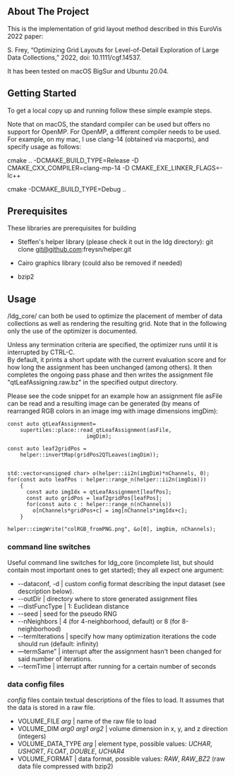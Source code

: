 <div id="top"></div>


<!-- ABOUT THE PROJECT -->
## About The Project

This is the implementation of grid layout method described in this EuroVis 2022 paper:

S. Frey, “Optimizing Grid Layouts for Level-of-Detail Exploration of Large Data Collections,” 2022, doi: 10.1111/cgf.14537.

It has been tested on macOS BigSur and Ubuntu 20.04. 

<!-- // -->
<!-- // Copyright (c) Steffen Frey (University of Groningen, Netherlands). All rights reserved. -->
<!-- // Licensed under the MIT license. See LICENSE file in the project root for details. -->
<!-- // -->

<!-- Below, a quick sketch of the main concept is provided. Please refer to the paper for details. -->

<!-- * TODO -->



<!-- ### Built With -->

<!-- * [Next.js](https://nextjs.org/) -->
<!-- * [React.js](https://reactjs.org/) -->
<!-- * [Vue.js](https://vuejs.org/) -->
<!-- * [Angular](https://angular.io/) -->
<!-- * [Svelte](https://svelte.dev/) -->
<!-- * [Laravel](https://laravel.com) -->
<!-- * [Bootstrap](https://getbootstrap.com) -->
<!-- * [JQuery](https://jquery.com) -->

<!-- <p align="right">(<a href="#top">back to top</a>)</p> -->



<!-- GETTING STARTED -->
## Getting Started

<!-- This is an example of how you may give instructions on setting up your project locally. -->
To get a local copy up and running follow these simple example steps.



Note that on macOS, the standard compiler can be used but offers no support for OpenMP.
For OpenMP, a different compiler needs to be used. For example, on my mac, I use clang-14 (obtained via macports), and specify usage as follows:

cmake .. -DCMAKE_BUILD_TYPE=Release -D CMAKE_CXX_COMPILER=clang-mp-14 -D CMAKE_EXE_LINKER_FLAGS=-lc++


cmake -DCMAKE_BUILD_TYPE=Debug ..

<!-- cmake -DCMAKE_BUILD_TYPE=Release .. -->

## Prerequisites

These libraries are prerequisites for building

* Steffen's helper library (please check it out in the ldg directory):
  git clone git@github.com:freysn/helper.git

* Cairo graphics library (could also be removed if needed)

* bzip2

<!-- ### Installation -->

<!-- 1. Get a free API Key at [https://example.com](https://example.com) -->
<!-- 2. Clone the repo -->
<!--    ```sh -->
<!--    git clone https://github.com/github_username/repo_name.git -->
<!--    ``` -->
<!-- 3. Install NPM packages -->
<!--    ```sh -->
<!--    npm install -->
<!--    ``` -->
<!-- 4. Enter your API in `config.js` -->
<!--    ```js -->
<!--    const API_KEY = 'ENTER YOUR API'; -->
<!--    ``` -->

<!-- <p align="right">(<a href="#top">back to top</a>)</p> -->



<!-- USAGE EXAMPLES -->
## Usage

/ldg_core/ can both be used to optimize the placement of member of data collections as well as rendering the resulting grid.
Note that in the following only the use of the optimizer is documented.

Unless any termination criteria are specified, the optimizer runs until it is interrupted by CTRL-C.  
By default, it prints a short update with the current evaluation score and for how long the assignment has been unchanged (among others). 
It then completes the ongoing pass phase and then writes the assignment file "qtLeafAssigning.raw.bz" in the specified output directory. 

Please see the code snippet for an example how an assignment file asFile can be read and a resulting image can be generated (by means of rearranged RGB colors in an image img with image dimensions imgDim):

```
const auto qtLeafAssignment=
	supertiles::place::read_qtLeafAssignment(asFile,
						 imgDim);

const auto leaf2gridPos =
	helper::invertMap(gridPos2QTLeaves(imgDim));


std::vector<unsigned char> o(helper::ii2n(imgDim)*nChannels, 0);
for(const auto leafPos : helper::range_n(helper::ii2n(imgDim)))
	{
	  const auto imgIdx = qtLeafAssignment[leafPos];
	  const auto gridPos = leaf2gridPos[leafPos];
	  for(const auto c : helper::range_n(nChannels))
	    o[nChannels*gridPos+c] = img[nChannels*imgIdx+c];
	}
      
helper::cimgWrite("colRGB_fromPNG.png", &o[0], imgDim, nChannels);
```

### command line switches
Useful command line switches for ldg_core (incomplete list, but should contain most important ones to get started); they all expect one argument:

* --dataconf, -d | custom config format describing the input dataset (see description below).
* --outDir | directory where to store generated assignment files
* --distFuncType | 1: Euclidean distance
* --seed | seed for the pseudo RNG
* --nNeighbors | 4 (for 4-neighborhood, default) or 8 (for 8-neighborhood)
* --termIterations | specify how many optimization iterations the code should run (default: infinity)
* —termSame” | interrupt after the assignment hasn't been changed for said number of iterations.
* --termTime | interrupt after running for a certain number of seconds


### data config files

_config_ files contain textual descriptions of the files to load. It assumes that the data is stored in a raw file.

* VOLUME\_FILE _arg_ | name of the raw file to load
* VOLUME\_DIM _arg0_ _arg1_ _arg2_ | volume dimension in x, y, and z direction (integers)
* VOLUME\_DATA_TYPE _arg_ | element type, possible values: _UCHAR_, _USHORT_, _FLOAT_, _DOUBLE_, _UCHAR4_
* VOLUME\_FORMAT | data format, possible values: _RAW_, _RAW_BZ2_ (raw data file compressed with bzip2)

<!-- _For more examples, please refer to the [Documentation](https://example.com)_ -->

<!-- <p align="right">(<a href="#top">back to top</a>)</p> -->



<!-- ROADMAP -->
<!-- ## Roadmap -->

<!-- - [] Feature 1 -->
<!-- - [] Feature 2 -->
<!-- - [] Feature 3 -->
<!--     - [] Nested Feature -->

<!-- See the [open issues](https://github.com/github_username/repo_name/issues) for a full list of proposed features (and known issues). -->

<!-- <p align="right">(<a href="#top">back to top</a>)</p> -->



<!-- CONTRIBUTING -->
<!-- ## Contributing -->

<!-- Contributions are what make the open source community such an amazing place to learn, inspire, and create. Any contributions you make are **greatly appreciated**. -->

<!-- If you have a suggestion that would make this better, please fork the repo and create a pull request. You can also simply open an issue with the tag "enhancement". -->
<!-- Don't forget to give the project a star! Thanks again! -->

<!-- 1. Fork the Project -->
<!-- 2. Create your Feature Branch (`git checkout -b feature/AmazingFeature`) -->
<!-- 3. Commit your Changes (`git commit -m 'Add some AmazingFeature'`) -->
<!-- 4. Push to the Branch (`git push origin feature/AmazingFeature`) -->
<!-- 5. Open a Pull Request -->

<!-- <p align="right">(<a href="#top">back to top</a>)</p> -->



<!-- LICENSE -->
<!-- ## License -->

<!-- Distributed under the MIT License. See `LICENSE.txt` for more information. -->

<!-- <p align="right">(<a href="#top">back to top</a>)</p> -->



<!-- CONTACT -->
<!-- ## Contact -->

<!-- Your Name - [@twitter_handle](https://twitter.com/twitter_handle) - email@email_client.com -->

<!-- Project Link: [https://github.com/github_username/repo_name](https://github.com/github_username/repo_name) -->

<!-- <p align="right">(<a href="#top">back to top</a>)</p> -->



<!-- ACKNOWLEDGMENTS -->
<!-- ## Acknowledgments -->

<!-- * []() -->
<!-- * []() -->
<!-- * []() -->

<!-- <p align="right">(<a href="#top">back to top</a>)</p> -->



<!-- MARKDOWN LINKS & IMAGES -->
<!-- https://www.markdownguide.org/basic-syntax/#reference-style-links -->
[contributors-shield]: https://img.shields.io/github/contributors/github_username/repo_name.svg?style=for-the-badge
[contributors-url]: https://github.com/github_username/repo_name/graphs/contributors
[forks-shield]: https://img.shields.io/github/forks/github_username/repo_name.svg?style=for-the-badge
[forks-url]: https://github.com/github_username/repo_name/network/members
[stars-shield]: https://img.shields.io/github/stars/github_username/repo_name.svg?style=for-the-badge
[stars-url]: https://github.com/github_username/repo_name/stargazers
[issues-shield]: https://img.shields.io/github/issues/github_username/repo_name.svg?style=for-the-badge
[issues-url]: https://github.com/github_username/repo_name/issues
[license-shield]: https://img.shields.io/github/license/github_username/repo_name.svg?style=for-the-badge
[license-url]: https://github.com/github_username/repo_name/blob/master/LICENSE.txt
[linkedin-shield]: https://img.shields.io/badge/-LinkedIn-black.svg?style=for-the-badge&logo=linkedin&colorB=555
[linkedin-url]: https://linkedin.com/in/linkedin_username
[product-screenshot]: images/screenshot.png
